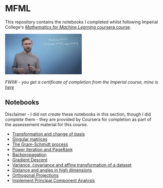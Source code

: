 # MFML

This repository contains the notebooks I completed whilst following Imperial College's [*Mathematics for Machine Learning* coursera course](https://www.coursera.org/specializations/mathematics-machine-learning). 

<img src="./mfml.jpg" alt="isl" width="50%"/>

*FWIW - you get a certificate of completion from the Imperial course, mine is [here](https://www.coursera.org/account/accomplishments/specialization/ARMLMTNPZJTD)*

## Notebooks

Disclaimer - I did not *create* these notebooks in this section, though I did *complete* them - they are provided by Coursera for completion as part of the assessement material for this course.

- [Transformation and change of basis](https://nbviewer.jupyter.org/github/coxy1989/mlsabbatical/blob/master/notebooks/imperial/la_ReflectingBear.ipynb)
- [Singular matrices](https://nbviewer.jupyter.org/github/coxy1989/mlsabbatical/blob/master/notebooks/imperial/la_IdentifyingSpecialMatrices.ipynb)
- [The Gram-Schmidt process](https://nbviewer.jupyter.org/github/coxy1989/mlsabbatical/blob/master/notebooks/imperial/la_GramSchmidtProcess.ipynb)
- [Power iteration and PageRank](https://nbviewer.jupyter.org/github/coxy1989/mlsabbatical/blob/master/notebooks/imperial/la_PageRank.ipynb)
- [Backpropagation](https://nbviewer.jupyter.org/github/coxy1989/mlsabbatical/blob/master/notebooks/imperial/calc_Backpropagation.ipynb)
- [Gradient Descent](https://nbviewer.jupyter.org/github/coxy1989/mlsabbatical/blob/master/notebooks/imperial/calc_Fitting%2Bthe%2Bdistribution%2Bof%2Bheights%2Bdata.ipynb)
- [Variance, covariance and affine transformation of a dataset](https://nbviewer.jupyter.org/github/coxy1989/mlsabbatical/blob/master/notebooks/imperial/pca_week1.ipynb)
- [Distance and angles in high dimensions](https://nbviewer.jupyter.org/github/coxy1989/mlsabbatical/blob/master/notebooks/imperial/pca_week2.ipynb)
- [Orthogonal Projections](https://nbviewer.jupyter.org/github/coxy1989/mlsabbatical/blob/master/notebooks/imperial/pca_week3.ipynb)
- [Implement Principal Component Analysis](https://nbviewer.jupyter.org/github/coxy1989/mlsabbatical/blob/master/notebooks/imperial/pca_week4.ipynb)
